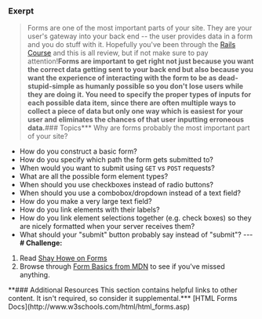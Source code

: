 ### Exerpt
>Forms are one of the most important parts of your site. They are your user's gateway into your back end -- the user provides data in a form and you do stuff with it.  Hopefully you've been through the [Rails Course](/courses/ruby-on-rails) and this is all review, but if not make sure to pay attention!**Forms are important to get right not just because you want the correct data getting sent to your back end but also because you want the experience of interacting with the form to be as dead-stupid-simple as humanly possible so you don't lose users while they are doing it.  You need to specify the proper types of inputs for each possible data item, since there are often multiple ways to collect a piece of data but only one way which is easiest for your user and eliminates the chances of that user inputting erroneous data.**###  Topics*** Why are forms probably the most important part of your site?
* How do you construct a basic form?
* How do you specify which path the form gets submitted to?
* When would you want to submit using `GET` vs `POST` requests?
* What are all the possible form element types?
* When should you use checkboxes instead of radio buttons?
* When should you use a combobox/dropdown instead of a text field?
* How do you make a very large text field?
* How do you link elements with their labels?
* How do you link element selections together (e.g. check boxes) so they are nicely formatted when your server receives them?
* What should your "submit" button probably say instead of "submit"?
---**# Challenge:**<div class="lesson-content__panel" markdown="1">
1. Read [Shay Howe on Forms](http://learn.shayhowe.com/html-css/building-forms)
2. Browse through [Form Basics from MDN](https://developer.mozilla.org/en-US/docs/Web/Guide/HTML/Forms/My_first_HTML_form) to see if you've missed anything.
</div>**### Additional Resources
This section contains helpful links to other content. It isn't required, so consider it supplemental.*** [HTML Forms Docs](http://www.w3schools.com/html/html_forms.asp)
